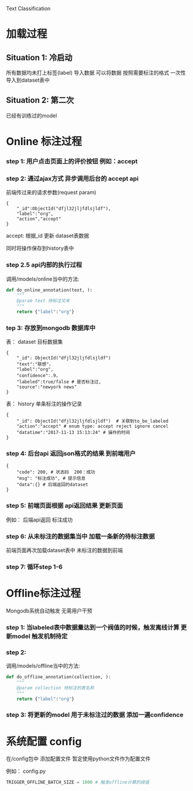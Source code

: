 Text Classification

# 加载过程

## Situation 1: 冷启动
所有数据均未打上标签(label)
导入数据
可以将数据 按照需要标注的格式 一次性导入到dataset表中


## Situation 2: 第二次
已经有训练过的model


# Online 标注过程
### step 1: 用户点击页面上的评价按钮 例如：accept 
### step 2: 通过ajax方式 异步调用后台的 accept api
前端传过来的请求参数(request param) 
```
{
	"_id":ObjectId("dfjl32jljfdlsjldf"),
	"label":"org",
	"action","accept"
}
```


accept: 根据_id 更新 dataset表数据

同时将操作保存到history表中

### step 2.5 api内部的执行过程
调用/models/online当中的方法:
```python
def do_online_annotation(text, ):
	"""
	@param text 待标注文本
	"""
	return {"label":"org"}
```





### tep 3: 存放到mongodb 数据库中

表： dataset
目标数据集
```
{
	"_id": ObjectId("dfjl32jljfdlsjldf")
	"text":"联想"，
	"label":"org",
	"confidence":.9，
	"labeled":true/false # 是否标注过,
	"source":"newyork news"
}
```


表： history
单条标注的操作记录
```
{
	"_id": ObjectId("dfjl32jljfdlsjldf")  # 关联到to_be_labeled
	"action":"accept" # enum type: accept reject ignore cancel
	"datatime":"2017-11-13 15:13:24" # 操作的时间
}
```

### step 4: 后台api 返回json格式的结果 到前端用户
```
{
	"code": 200, # 状态码  200：成功
	"msg": "标注成功", # 提示信息
	"data":{} # 后端返回的dataset
}
```


### step 5: 前端页面根据 api返回结果 更新页面
例如： 后端api返回 标注成功

### step 6: 从未标注的数据集当中 加载一条新的待标注数据
前端页面再次加载dataset表中 未标注的数据到前端

### step 7: 循环step 1-6

# Offline标注过程
Mongodb系统自动触发 无需用户干预
### step 1: 当labeled表中数据量达到一个阀值的时候，触发离线计算 更新model 触发机制待定
### step 2:
调用/models/offline当中的方法:
```python
def do_offline_annotation(collection, ):
	"""
	@param collection 待标注的表名称
	"""
	return {"label":"org"}
```

### step 3: 将更新的model 用于未标注过的数据 添加一遍confidence

# 系统配置 config
在/config包中 添加配置文件 暂定使用python文件作为配置文件

例如：
config.py
```python
TRIGGER_OFFLINE_BATCH_SIZE = 1000 # 触发offline计算的阀值
```

